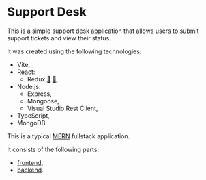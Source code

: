 # Support Desk

This is a simple support desk application that allows users to submit support tickets and view their status.

It was created using the following technologies:

- Vite,
- React:
  - Redux [:file_folder:](https://addons.mozilla.org/en-US/firefox/addon/reduxdevtools/) [:file_folder:](https://chrome.google.com/webstore/detail/redux-devtools/lmhkpmbekcpmknklioeibfkpmmfibljd),
- Node.js:
  - Express,
  - Mongoose,
  - Visual Studio Rest Client,
- TypeScript,
- MongoDB.

This is a typical [MERN](https://www.bocasay.com/how-does-the-mern-stack-work/) fullstack application.

It consists of the following parts:

- [frontend](./frontend),
- [backend](./backend).
